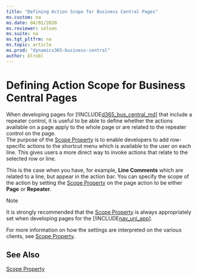 ```yaml
---
title: "Defining Action Scope for Business Central Pages"
ms.custom: na
ms.date: 04/01/2020
ms.reviewer: solsen
ms.suite: na
ms.tgt_pltfrm: na
ms.topic: article
ms.prod: "dynamics365-business-central"
author: blrobl
---
```


# Defining Action Scope for Business Central Pages

When developing pages for [!INCLUDE[d365_bus_central_md](includes/d365_bus_central_md.md)] that include a repeater control, it is useful to be able to define whether the actions available on a page apply to the whole page or are related to the repeater control on the page.  
The purpose of the [Scope Property](properties/devenv-scope-action-property.md) is to enable developers to add row-specific actions to the shortcut menu which is available to the user on each line. This gives users a more direct way to invoke actions that relate to the selected row or line.  
  
This is the case when you have, for example, **Line Comments** which are related to a line, but appear in the action bar. You can specify the scope of the action by setting the [Scope Property](properties/devenv-scope-action-property.md) on the page action to be either **Page** or **Repeater**.  
  
> [!NOTE]  
> It is strongly recommended that the [Scope Property](properties/devenv-scope-action-property.md) is always appropriately set when developing pages for the [!INCLUDE[nav_uni_app](includes/nav_uni_app_md.md)].  
  
For more information on how the settings are interpreted on the various clients, see [Scope Property](properties/devenv-scope-property.md).  
  
## See Also  

[Scope Property](properties/devenv-scope-action-property.md)
